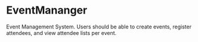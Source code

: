 # EventMananger
Event Management System. Users should be able to create events, register attendees, and view attendee lists per event.

